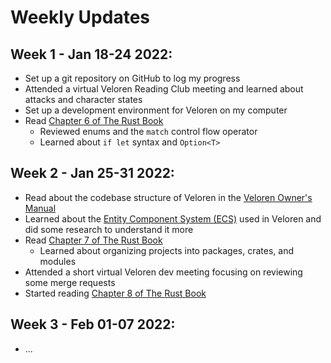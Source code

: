 # Weekly Updates

## Week 1 - Jan 18-24 2022:
* Set up a git repository on GitHub to log my progress
* Attended a virtual Veloren Reading Club meeting and learned about attacks and character states
* Set up a development environment for Veloren on my computer
* Read [Chapter 6 of The Rust Book](https://doc.rust-lang.org/stable/book/ch06-00-enums.html "Chapter 6 - The Rust Programming Language")
	* Reviewed enums and the `match` control flow operator
	* Learned about `if let` syntax and `Option<T>`

## Week 2 - Jan 25-31 2022:
* Read about the codebase structure of Veloren in the [Veloren Owner's Manual](https://book.veloren.net/contributors/index.html "Veloren Owner's Manual - For Contributors")
* Learned about the [Entity Component System (ECS)](https://book.veloren.net/contributors/developers/ecs.html "Veloren Owner's Manual - ECS") used in Veloren and did some research to understand it more
* Read [Chapter 7 of The Rust Book](https://doc.rust-lang.org/stable/book/ch07-00-managing-growing-projects-with-packages-crates-and-modules.html "Chapter 7 - The Rust Programming Language")
	* Learned about organizing projects into packages, crates, and modules
* Attended a short virtual Veloren dev meeting focusing on reviewing some merge requests
* Started reading [Chapter 8 of The Rust Book](https://doc.rust-lang.org/stable/book/ch08-00-common-collections.html "Chapter 8 - The Rust Programming Language")

## Week 3 - Feb 01-07 2022:
* ...
